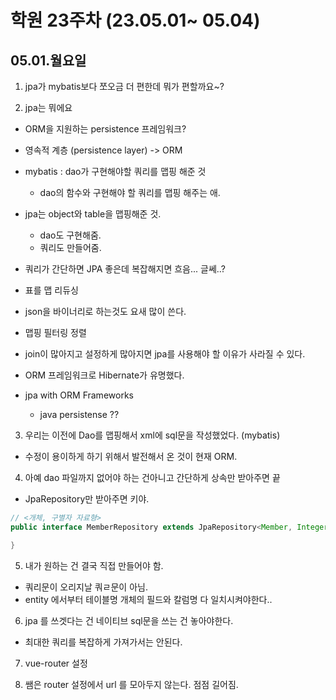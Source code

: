# 학원 23주차 (23.05.01~ 05.04)

## 05.01.월요일

1. jpa가 mybatis보다 쪼오금 더 편한데 뭐가 편할까요~?

2. jpa는 뭐에요

- ORM을 지원하는 persistence 프레임워크?
- 영속적 계층 (persistence layer) -> ORM

- mybatis : dao가 구현해야할 쿼리를 맵핑 해준 것

  - dao의 함수와 구현해야 할 쿼리를 맵핑 해주는 애.

- jpa는 object와 table을 맵핑해준 것.

  - dao도 구현해줌.
  - 쿼리도 만들어줌.

- 쿼리가 간단하면 JPA 좋은데 복잡해지면 흐음... 글쎄..?

- 표를 맵 리듀싱

- json을 바이너리로 하는것도 요새 많이 쓴다.

- 맵핑 필터링 정렬

- join이 많아지고 설정하게 많아지면 jpa를 사용해야 할 이유가 사라질 수 있다.

- ORM 프레임워크로 Hibernate가 유명했다.

- jpa with ORM Frameworks
  - java persistense ??

3. 우리는 이전에 Dao를 맵핑해서 xml에 sql문을 작성했었다. (mybatis)

- 수정이 용이하게 하기 위해서 발전해서 온 것이 현재 ORM.

4. 아예 dao 파일까지 없어야 하는 건아니고 간단하게 상속만 받아주면 끝

- JpaRepository만 받아주면 키야.

```java
// <개체, 구별자 자료형>
public interface MemberRepository extends JpaRepository<Member, Integer> {

}

```

5. 내가 원하는 건 결국 직접 만들어야 함.

- 쿼리문이 오리지날 쿼ㄹ문이 아님.
- entity 에서부터 테이블명 개체의 필드와 칼럼명 다 일치시켜야한다..

6. jpa 를 쓰겟다는 건 네이티브 sql문을 쓰는 건 놓아야한다.

- 최대한 쿼리를 복잡하게 가져가서는 안된다.

7. vue-router 설정

8. 쌤은 router 설정에서 url 를 모아두지 않는다. 점점 길어짐.
